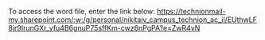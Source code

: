 To access the word file, enter the link below:
https://technionmail-my.sharepoint.com/:w:/g/personal/nikitaiv_campus_technion_ac_il/EUthwLF8jr9IrunGXr_yfu4B6gnuP75sffKm-cwz6nPgPA?e=ZwR4vN
